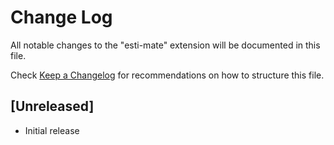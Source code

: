 # Change Log

All notable changes to the "esti-mate" extension will be documented in this file.

Check [Keep a Changelog](http://keepachangelog.com/) for recommendations on how to structure this file.

## [Unreleased]

- Initial release